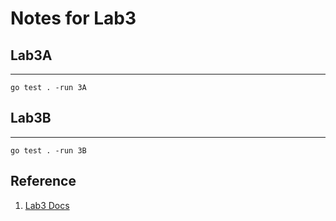 # Notes for Lab3

## Lab3A


---
`go test . -run 3A`


## Lab3B

---
`go test . -run 3B`

## Reference
1. [Lab3 Docs](http://nil.csail.mit.edu/6.824/2018/labs/lab-kvraft.html)
